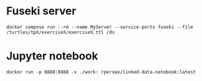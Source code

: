 
# Fuseki server
```shell
docker compose run --rm --name MyServer --service-ports fuseki --file /turtles/tpX/exerciseX/exerciseX.ttl /ds
```

# Jupyter notebook
```shell
docker run -p 8888:8888 -v ./work: rpersee/linked-data-notebook:latest
```